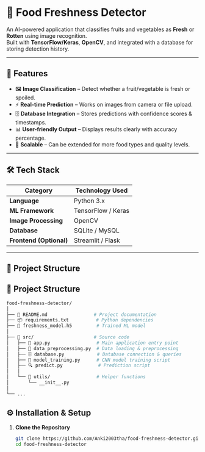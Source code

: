 # 🥦 Food Freshness Detector

An AI-powered application that classifies fruits and vegetables as **Fresh** or **Rotten** using image recognition.  
Built with **TensorFlow/Keras**, **OpenCV**, and integrated with a database for storing detection history.

---

## 📌 Features

- 🖼 **Image Classification** – Detect whether a fruit/vegetable is fresh or spoiled.
- ⚡ **Real-time Prediction** – Works on images from camera or file upload.
- 🗄 **Database Integration** – Stores predictions with confidence scores & timestamps.
- 📊 **User-friendly Output** – Displays results clearly with accuracy percentage.
- 🔄 **Scalable** – Can be extended for more food types and quality levels.

---

## 🛠 Tech Stack

| Category          | Technology Used |
|-------------------|-----------------|
| **Language**      | Python 3.x       |
| **ML Framework**  | TensorFlow / Keras |
| **Image Processing** | OpenCV         |
| **Database**      | SQLite / MySQL   |
| **Frontend (Optional)** | Streamlit / Flask |

---

## 📂 Project Structure
## 📂 Project Structure

```bash
food-freshness-detector/
│
├── 📄 README.md                 # Project documentation
├── 📦 requirements.txt          # Python dependencies
├── 🧠 freshness_model.h5         # Trained ML model
│
├── 📁 src/                      # Source code
│   ├── 🚀 app.py                 # Main application entry point
│   ├── 🧹 data_preprocessing.py  # Data loading & preprocessing
│   ├── 🗄 database.py            # Database connection & queries
│   ├── 🎯 model_training.py      # CNN model training script
│   ├── 🔍 predict.py             # Prediction script
│   │
│   └── 📂 utils/                 # Helper functions
│       └── __init__.py
│
└── ...
```



## ⚙ Installation & Setup

1. **Clone the Repository**
   ```bash
   git clone https://github.com/Anki2003tha/food-freshness-detector.git
   cd food-freshness-detector


